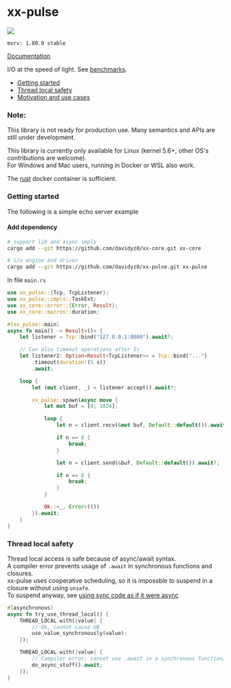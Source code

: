 # xx-pulse

![](https://github.com/davidyz0/xx-pulse/actions/workflows/build.yml/badge.svg?event=push)

`msrv: 1.80.0 stable`

[Documentation](https://davidyz0.github.io/aurora)

I/O at the speed of light. See [benchmarks](./benchmarks/README.md).

- [Getting started](#getting-started)
- [Thread local safety](#thread-local-safety)
- [Motivation and use cases](./Motivation.md)

### Note:

This library is not ready for production use. Many semantics and APIs are still under development.

This library is currently only available for Linux (kernel 5.6+, other OS's contributions are welcome).<br>
For Windows and Mac users, running in Docker or WSL also work.

The [rust](https://hub.docker.com/_/rust) docker container is sufficient.

### Getting started

The following is a simple echo server example

#### Add dependency
```sh
# support lib and async impls
cargo add --git https://github.com/davidyz0/xx-core.git xx-core

# i/o engine and driver
cargo add --git https://github.com/davidyz0/xx-pulse.git xx-pulse
```

In file `main.rs`
```rust
use xx_pulse::{Tcp, TcpListener};
use xx_pulse::impls::TaskExt;
use xx_core::error::{Error, Result};
use xx_core::macros::duration;

#[xx_pulse::main]
async fn main() -> Result<()> {
    let listener = Tcp::bind("127.0.0.1:8080").await?;

    // Can also timeout operations after 5s
    let listener2: Option<Result<TcpListener>> = Tcp::bind("...")
        .timeout(duration!(5 s))
        .await;

    loop {
        let (mut client, _) = listener.accept().await?;

        xx_pulse::spawn(async move {
            let mut buf = [0; 1024];

            loop {
                let n = client.recv(&mut buf, Default::default()).await?;

                if n == 0 {
                    break;
                }

                let n = client.send(&buf, Default::default()).await?;

                if n == 0 {
                    break;
                }
            }

            Ok::<_, Error>(())
        }).await;
    }
}
```

### Thread local safety

Thread local access is safe because of async/await syntax. <br>
A compiler error prevents usage of `.await` in synchronous functions and closures. <br>
xx-pulse uses cooperative scheduling, so it is impossble to suspend in a closure without using `unsafe`. <br>
To suspend anyway, see [using sync code as if it were async](./Motivation.md#use-sync-code-as-if-it-were-async)

```rust
#[asynchronous]
async fn try_use_thread_local() {
	THREAD_LOCAL.with(|value| {
		// Ok, cannot cause UB
		use_value_synchronously(value);
	});

	THREAD_LOCAL.with(|value| {
		// Compiler error: cannot use .await in a synchronous function/closure!
		do_async_stuff().await;
	});
}
```
